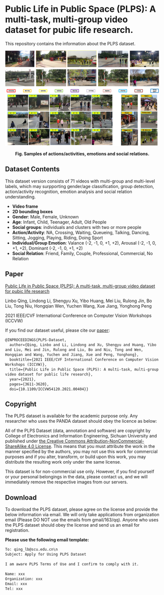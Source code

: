 # Public Life in Public Space (PLPS): A multi-task, multi-group video dataset for pubic life research.
This repository contains the information about the PLPS dataset.

<center>
  
![image](https://github.com/li-lindong/PLPS/blob/f48d6e98add50fb03b348296909b28358c85c3bf/Samples.png)
  
</center>

**<p align="center">Fig. Samples of actions/activities, emotions and social relations.</p>**

## Dataset Contents
This dataset version consists of 71 videos with multi-group and multi-level labels, which may surpporting gender/age classification, group detection, action/activity recognition, emotion analysis and social relation understanding.
* **Video frame**
* **2D bounding boxes**
* **Gender**: Male, Female, Unknown
* **Age**: Infant, Child, Teenager, Adult, Old People
* **Social groups**: individuals and clusters with two or more people
* **Action/Activity**: NA, Crossing, Waiting, Queueing, Talking, Dancing, Sitting, Jogging, Playing, Riding, Doing Sport
* **Individual/Group Emotion**: Valance (-2, -1, 0, +1, +2), Arousal (-2, -1, 0, +1, +2), Dominant (-2, -1, 0, +1, +2)
* **Social Relation**: Friend, Family, Couple, Professional, Commercial, No Relation

## Paper
[Public Life in Public Space (PLPS): A multi-task, multi-group video dataset for pubic life research](https://openaccess.thecvf.com/content/ICCV2021W/ABAW/papers/Qing_Public_Life_in_Public_Space_PLPS_A_Multi-Task_Multi-Group_Video_ICCVW_2021_paper.pdf)

Linbo Qing, Lindong Li, Shengyu Xu, Yibo Huang, Mei Liu, Rulong Jin, Bo Liu, Tong Niu, Hongqian Wen, Yuchen Wang, Xue Jiang, Yonghong Peng

2021 IEEE/CVF International Conference on Computer Vision Workshops (ICCVW)

If you find our dataset useful, please cite our [paper](https://openaccess.thecvf.com/content/ICCV2021W/ABAW/papers/Qing_Public_Life_in_Public_Space_PLPS_A_Multi-Task_Multi-Group_Video_ICCVW_2021_paper.pdf):

```
@INPROCEEDINGS{PLPS-Dataset,  
  author={Qing, Linbo and Li, Lindong and Xu, Shengyu and Huang, Yibo and Liu, Mei and Jin, Rulong and Liu, Bo and Niu, Tong and Wen, Hongqian and Wang, Yuchen and Jiang, Xue and Peng, Yonghong},  
  booktitle={2021 IEEE/CVF International Conference on Computer Vision Workshops (ICCVW)},   
  title={Public Life in Public Space (PLPS): A multi-task, multi-group video dataset for public life research},   
  year={2021}, 
  pages={3611-3620},  
  doi={10.1109/ICCVW54120.2021.00404}}
```

## Copyright
The PLPS dataset is available for the academic purpose only. Any researcher who uses the PANDA dataset should obey the licence as below:

All of the PLPS Dataset (data, annotation and software) are copyright by College of Electronics and Information Engineering, Sichuan University and published under [the Creative Commons Attribution-NonCommercial-ShareAlike 4.0 License](https://creativecommons.org/licenses/by-nc-sa/4.0/). This means that you must attribute the work in the manner specified by the authors, you may not use this work for commercial purposes and if you alter, transform, or build upon this work, you may distribute the resulting work only under the same license.

This dataset is for non-commercial use only. However, if you find yourself or your personal belongings in the data, please contact us, and we will immediately remove the respective images from our servers.

## Download
To download the PLPS dataset, please agree on the license and provide the below information via email. We will only take applications from organization email (Please DO NOT use the emails from gmail/163/qq). Anyone who uses the PLPS dataset should obey the license and send us an email for registration.

**Please use the following email template:**
```
To: qing_lb@scu.edu.cn\n
Subject: Apply for Using PLPS Dataset

I am aware PLPS Terms of Use and I confirm to comply with it.

Name: xxx
Organization: xxx
Email: xxx
Tel: xxx
```
